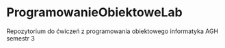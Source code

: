 # ProgramowanieObiektoweLab
Repozytorium do ćwiczeń z programowania obiektowego informatyka AGH semestr 3
